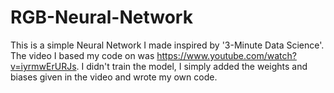 # RGB-Neural-Network
This is a simple Neural Network I made inspired by '3-Minute Data Science'.
The video I based my code on was https://www.youtube.com/watch?v=iyrmwErURJs. I didn't train the model, I simply added the weights and biases given in the video and wrote my own code.
